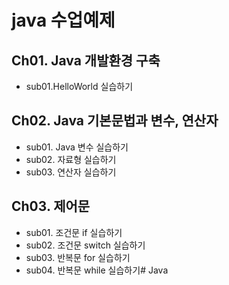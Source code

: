 # java 수업예제


## Ch01. Java 개발환경 구축
- sub01.HelloWorld 실습하기

## Ch02. Java 기본문법과 변수, 연산자
- sub01. Java 변수 실습하기
- sub02. 자료형 실습하기
- sub03. 연산자 실습하기

## Ch03. 제어문
- sub01. 조건문 if 실습하기
- sub02. 조건문 switch 실습하기
- sub03. 반복문 for 실습하기
- sub04. 반복문 while 실습하기# Java
